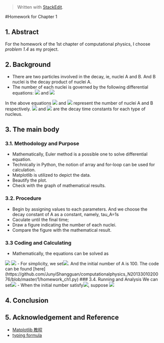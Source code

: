 


> Written with [StackEdit](https://stackedit.io/).

#Homework for Chapter 1
## 1. Abstract
For the homework of the 1st chapter of computational  physics, I choose *problem 1.4* as my project.

## 2. Background
- There are two particles involved in the decay, ie, nuclei A and B. And B nuclei is the decay product of nuclei A.
- The number of each nuclei is governed by the following differential equations:
<img src="http://chart.googleapis.com/chart?cht=tx&chl=%5Cfrac%7BdN_%7BA%7D%7D%7Bdt%7D%3D-%5Cfrac%7BN_%7BA%7D%7D%7B%5Ctau%20_%7BA%7D%7D" style="border:none;" /> and <img src="http://chart.googleapis.com/chart?cht=tx&chl=%5Cfrac%7BdN_%7BB%7D%7D%7Bdt%7D%3D%5Cfrac%7BN_%7BA%7D%7D%7B%5Ctau%20_%7BA%7D%7D-%5Cfrac%7BN_%7BB%7D%7D%7B%5Ctau%20_%7BB%7D%7D" style="border:none;" />

 In the above equations <img src="http://chart.googleapis.com/chart?cht=tx&chl=N_%7BA%7D" style="border:none;" /> and <img src="http://chart.googleapis.com/chart?cht=tx&chl=N_%7BB%7D" style="border:none;" /> represent the number of nuclei A and B respectively. <img src="http://chart.googleapis.com/chart?cht=tx&chl=%5Ctau%20_%7BA%7D" style="border:none;" /> and <img src="http://chart.googleapis.com/chart?cht=tx&chl=%5Ctau%20_%7BB%7D" style="border:none;" /> are the decay time constants for each type of nucleus.

## 3. The main body
### 3.1. Methodology and Purpose
- Mathematically, Euler method is a possible one to solve differential equation.
- Technically in Python, the notion of array and  for-loop can be used for calculation.
- Matplotlib is utilized to depict the data.
- Beautify the plot.
- Check with the graph of mathematical results.

### 3.2. Procedure
- Begin by assigning values to each parameters. And we choose the decay constant of A as a constant, namely, tau_A=1s
- Caculate until the final time;
- Draw a figure indicating the number of each nuclei.
- Compare the figure with the mathematical result.

### 3.3 Coding and Calculating
- Mathematically, the equations can be solved as
<img src="http://chart.googleapis.com/chart?cht=tx&chl=N_%7BA%7D%3DA_%7B0%7De%5E%7B-t%2F%5Ctau%20_%7BA%7D%7D" style="border:none;" />
<img src="http://chart.googleapis.com/chart?cht=tx&chl=N_%7BB%7D%3D%5Cfrac%7B%5Ctau%20_%7BB%7D%7D%7B%5Ctau%20_%7BA%7D-%5Ctau%20_%7BB%7D%7DA_%7B0%7De%5E%7B-t%2F%5Ctau%20_%7BA%7D%7D%2B(B_%7B0%7D-%5Cfrac%7B%5Ctau%20_%7BB%7D%7D%7B%5Ctau%20_%7BA%7D-%5Ctau%20_%7BB%7D%7DA_%7B0%7D)%5Ccdot%20e%5E%7B-t%2F%5Ctau%20_%7BB%7D%7D" style="border:none;" />
- For simplicity, we set<img src="http://chart.googleapis.com/chart?cht=tx&chl=%5Ctau%20_%7BA%7D%3D1%20second" style="border:none;" />. And the initial number of A is 100.
The code can be found [here](https://github.com/JunyiShangguan/computationalphysics_N2013301020076/blob/master/1/homework_ch1.py)
### 3.4. Running and Analysis
We can set<img src="http://chart.googleapis.com/chart?cht=tx&chl=%5Ctau%20_%7BB%7D%3D0.5%2Ctimeinterval%3D0.01s%2Cfinaltime%3D10s" style="border:none;" /> 
- When the initial number satisfy<img src="http://chart.googleapis.com/chart?cht=tx&chl=%5Cfrac%7BN_%7BA0%7D%7D%7B%5Ctau%20_%7BA%7D%7D-%5Cfrac%7BN_%7BB0%7D%7D%7B%5Ctau%20_%7BB%7D%7D%3E0" style="border:none;" />, suppose <img src="http://chart.googleapis.com/chart?cht=tx&chl=N_B%3D30" style="border:none;" />







## 4. Conclusion





## 5. Acknowledgement and Reference
- [Matplotlib 教程](http://liam0205.me/2014/09/11/matplotlib-tutorial-zh-cn/)
- [typing formula](http://www.ruanyifeng.com/webapp/formula.html)
